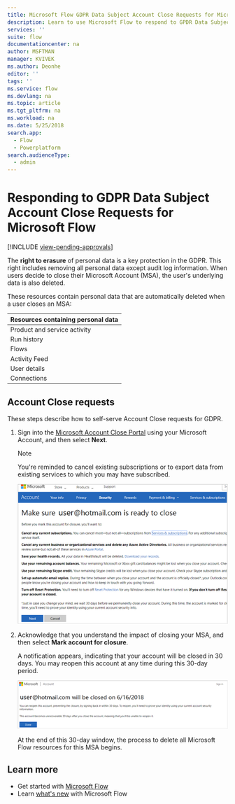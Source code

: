 ```yaml
---
title: Microsoft Flow GDPR Data Subject Account Close Requests for Microsoft Accounts (MSA) | Microsoft Docs
description: Learn to use Microsoft Flow to respond to GPDR Data Subject Account Close Requests for Microsoft Accounts.
services: ''
suite: flow
documentationcenter: na
author: MSFTMAN
manager: KVIVEK
ms.author: Deonhe
editor: ''
tags: ''
ms.service: flow
ms.devlang: na
ms.topic: article
ms.tgt_pltfrm: na
ms.workload: na
ms.date: 5/25/2018
search.app: 
  - Flow
  - Powerplatform
search.audienceType: 
  - admin
---
```

# Responding to GDPR Data Subject Account Close Requests for Microsoft Flow
[!INCLUDE [view-pending-approvals](includes/cc-rebrand.md)]

The **right to erasure** of personal data is a key protection in the GDPR. This right includes removing all personal data except audit log information. When users decide to close their Microsoft Account (MSA), the user's underlying data is also deleted.

These resources contain personal data that are automatically deleted when a user closes an MSA:

|Resources containing personal data|
|------|
|Product and service activity|
|Run history|
|Flows|
|Activity Feed|
|User details|
|Connections|

## Account Close requests

These steps describe how to self-serve Account Close requests for GDPR.

1. Sign into the [Microsoft Account Close Portal](https://go.microsoft.com/fwlink/?LinkId=523898) using your Microsoft Account, and then select **Next**.

    > [!NOTE]
    > You're reminded to cancel existing subscriptions or to export data from existing services to which you may have subscribed.
    >
    >

    ![Cancel subscriptions](./media/gdpr-dsr-delete-msa/accountclose.png)

1. Acknowledge that you understand the impact of closing your MSA, and then select **Mark account for closure**.

    A notification appears, indicating that your account will be closed in 30 days. You may reopen this account at any time during this 30-day period.

    ![Account Closed](./media/gdpr-dsr-delete-msa/accountclosed.png)

    At the end of this 30-day window, the process to delete all Microsoft Flow resources for this MSA begins.

## Learn more

* Get started with [Microsoft Flow](getting-started.md)
* Learn [what's new](release-notes.md) with Microsoft Flow
